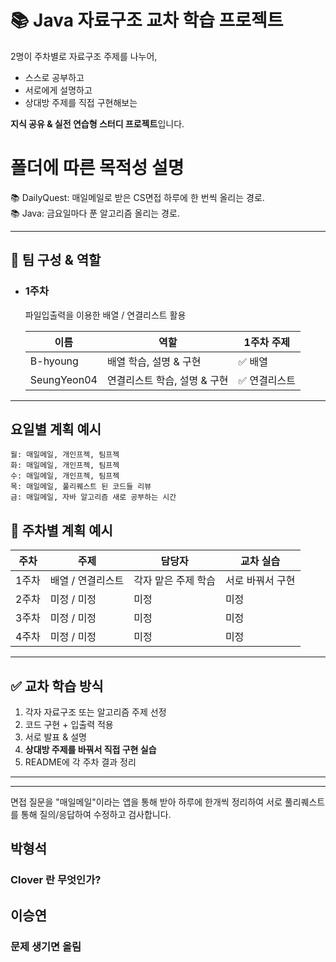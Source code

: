 # 📚 Java 자료구조 교차 학습 프로젝트

2명이 주차별로 자료구조 주제를 나누어,
- 스스로 공부하고
- 서로에게 설명하고
- 상대방 주제를 직접 구현해보는

**지식 공유 & 실전 연습형 스터디 프로젝트**입니다.  

# 폴더에 따른 목적성 설명 
📚 DailyQuest: 매일메일로 받은 CS면접 하루에 한 번씩 올리는 경로.  
📚 Java: 금요일마다 푼 알고리즘 올리는 경로.  
  
---

## 👥 팀 구성 & 역할
- ### 1주차 
   파일입출력을 이용한 배열 / 연결리스트 활용
    
    | 이름 | 역할 | 1주차 주제 |
    |------|------|----------------|
    | B-hyoung | 배열 학습, 설명 & 구현 | ✅ 배열 |
    | SeungYeon04 | 연결리스트 학습, 설명 & 구현 | ✅ 연결리스트 |

---

## 요일별 계획 예시 
```
월: 매일메일, 개인프젝, 팀프젝   
화: 매일메일, 개인프젝, 팀프젝   
수: 매일메일, 개인프젝, 팀프젝   
목: 매일메일, 풀리퀘스트 된 코드들 리뷰  
금: 매일메일, 자바 알고리즘 새로 공부하는 시간
```
  
## 📆 주차별 계획 예시

| 주차 | 주제 | 담당자 | 교차 실습 |
|------|------|--------|------------|
| 1주차 | 배열 / 연결리스트 | 각자 맡은 주제 학습 | 서로 바꿔서 구현 |
| 2주차 | 미정 / 미정 | 미정 | 미정 |
| 3주차 | 미정 / 미정 | 미정 | 미정 |
| 4주차 | 미정 / 미정 | 미정 | 미정 |

---

## ✅ 교차 학습 방식

1. 각자 자료구조 또는 알고리즘 주제 선정
2. 코드 구현 + 입출력 적용
3. 서로 발표 & 설명
4. **상대방 주제를 바꿔서 직접 구현 실습**
5. README에 각 주차 결과 정리

---

---
면접 질문을 "매일메일"이라는 앱을 통해 받아 하루에 한개씩 정리하여 서로 풀리퀘스트를 통해 질의/응답하여 수정하고 검사합니다.

## 박형석 
### Clover 란 무엇인가?

## 이승연 
### 문제 생기면 올림
